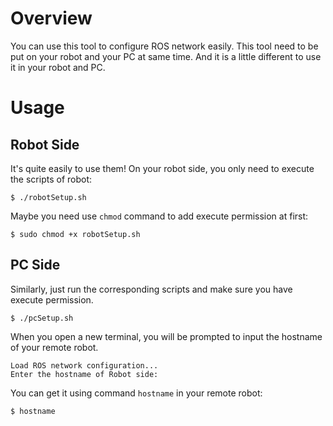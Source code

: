 # Overview

You can use this tool to configure ROS network easily. This tool need to be put on your robot and your PC at same time. And it is a little different to use it in your robot and PC. 

# Usage

## Robot Side

It's quite easily to use them! On your robot side, you only need to execute the scripts of robot:

```
$ ./robotSetup.sh
```
Maybe you need use `chmod` command to add execute permission at first:

```
$ sudo chmod +x robotSetup.sh
```

## PC Side

Similarly, just run the corresponding scripts and make sure you have execute permission. 

```
$ ./pcSetup.sh
```

When you open a new terminal, you will be prompted to input the hostname of your remote robot.

```
Load ROS network configuration...
Enter the hostname of Robot side: 
```

You can get it using command `hostname` in your remote robot:

```
$ hostname
```
